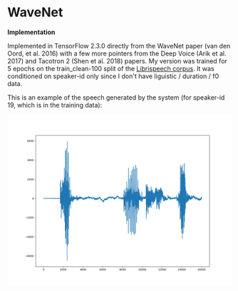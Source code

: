 # WaveNet
<b>Implementation</b>

Implemented in TensorFlow 2.3.0 directly from the WaveNet paper (van den Oord, et al. 2016) with a few more pointers from the Deep Voice (Arik et al. 2017) and Tacotron 2 (Shen et al. 2018) papers.  My version was trained for 5 epochs on the train_clean-100 split of the <a href=https://www.openslr.org/12>Librispeech corpus</a>.  It was conditioned on speaker-id only since I don't have liguistic / duration / f0 data.  

This is an example of the speech generated by the system (for speaker-id 19, which is in the training data):

![generated speech waveform picture](https://github.com/redonovan/WaveNet/blob/main/Speech_19.png)

